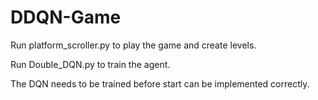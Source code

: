 # DDQN-Game
Run platform_scroller.py to play the game and create levels. 

Run Double_DQN.py to train the agent.

The DQN needs to be trained before start can be implemented correctly.
